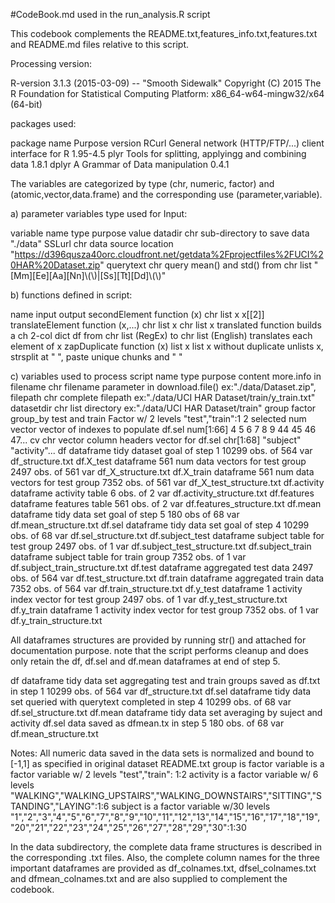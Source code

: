 #CodeBook.md used in the run_analysis.R script

This codebook complements the README.txt,features_info.txt,features.txt and README.md files relative to this script.

Processing version:

R-version    3.1.3 (2015-03-09) -- "Smooth Sidewalk"
Copyright (C) 2015 The R Foundation for Statistical Computing
Platform: x86_64-w64-mingw32/x64 (64-bit)

packages used:

package name   Purpose                                                 version
RCurl           General network (HTTP/FTP/...) client interface for R   1.95-4.5
plyr            Tools for splitting, applyingg and combining data       1.8.1
dplyr           A Grammar of Data manipulation                          0.4.1

The variables are categorized by type (chr, numeric, factor) and (atomic,vector,data.frame) and the corresponding use (parameter,variable).

a) parameter variables type used for Input:

variable name	type		purpose					value
datadir		chr		sub-directory to save data		"./data" 
SSLurl		chr		data source location			"https://d396qusza40orc.cloudfront.net/getdata%2Fprojectfiles%2FUCI%20HAR%20Dataset.zip"
querytext	chr		query mean() and std() from chr list 	"[Mm][Ee][Aa][Nn]\\(\\)|[Ss][Tt][Dd]\\(\\)"

b) functions defined in script:

name                            input                                   output
secondElement	function (x)    chr list x                              x[[2]]
translateElement function (x,...) chr list x                            chr list x translated
                                function builds a ch 2-col dict df
                                from chr list (RegEx)
                                to   chr list (English)
                                translates each element of x
zapDuplicate	function (x)	list x                                  list x without duplicate
                                unlists x, strsplit at " ",
                                paste unique chunks and " "

c) variables used to process script
name		type		purpose					content				more.info in
filename	chr		filename parameter in download.file()	ex:"./data/Dataset.zip",
filepath	chr		complete filepath			ex:"./data/UCI HAR Dataset/train/y_train.txt"
datasetdir	chr list	directory				ex:"./data/UCI HAR Dataset/train"
group		factor		group_by test and train			Factor w/ 2 levels "test","train":1 2
selected	num vector	vector of indexes to populate df.sel	num[1:66] 4 5 6 7 8 9 44 45 46 47...
cv		chr vector	column headers vector for df.sel	chr[1:68] "subject" "activity"...
df		    dataframe	tidy dataset goal of step 1		10299 obs. of 564 var		df_structure.txt
df.X_test	    dataframe	561 num data vectors for test group	2497 obs. of 561 var		df_X_structure.txt
df.X_train	    dataframe	561 num data vectors for test group	7352 obs. of 561 var		df_X_test_structure.txt
df.activity	    dataframe	activity table				6 obs. of 2 var			df.activity_structure.txt
df.features	    dataframe	features table				561 obs. of 2 var		df.features_structure.txt
df.mean		    dataframe	tidy data set goal of step 5		180 obs of 68 var		df.mean_structure.txt
df.sel		    dataframe	tidy data set goal of step 4		10299 obs. of 68 var		df.sel_structure.txt
df.subject_test	    dataframe	subject table for test group		2497 obs. of 1 var		df.subject_test_structure.txt
df.subject_train    dataframe	subject table for train group		7352 obs. of 1 var		df.subject_train_structure.txt
df.test		    dataframe	aggregated test data			2497 obs. of 564 var		df.test_structure.txt
df.train	    dataframe	aggregated train data			7352 obs. of 564 var		df.train_structure.txt
df.y_test	    dataframe	1 activity index vector for test group	2497 obs. of 1 var		df.y_test_structure.txt	
df.y_train	    dataframe	1 activity index vector for test group	7352 obs. of 1 var		df.y_train_structure.txt	

All dataframes structures are provided by running str() and attached for documentation purpose. 
note that the script performs cleanup and does only retain the df, df.sel and df.mean dataframes at end of step 5.

df		    dataframe	tidy data set aggregating test and
				train groups saved as df.txt in step 1	10299 obs. of 564 var		df_structure.txt
df.sel		    dataframe   tidy data set queried with querytext
			 	completed in step 4			10299 obs. of 68 var		df.sel_structure.txt
df.mean		    dataframe	tidy data set averaging by suject and
				activity df.sel data 
				saved as dfmean.tx in step 5		180 obs. of 68 var		df.mean_structure.txt

Notes: 
All numeric data saved in the data sets is normalized and bound to [-1,1] as specified in original dataset README.txt
group is factor variable is a factor variable w/ 2 levels "test","train": 1:2
activity is a factor variable w/ 6 levels "WALKING","WALKING_UPSTAIRS","WALKING_DOWNSTAIRS","SITTING","STANDING","LAYING":1:6
subject is a factor variable w/30 levels "1","2","3","4","5","6","7","8","9","10","11","12","13","14","15","16","17","18","19",
"20","21","22","23","24","25","26","27","28","29","30":1:30

In the data subdirectory, the complete data frame structures is described in the corresponding .txt files. Also, the complete column names for the three important dataframes are provided as df_colnames.txt, dfsel_colnames.txt and dfmean_colnames.txt and are also supplied to complement the codebook.
